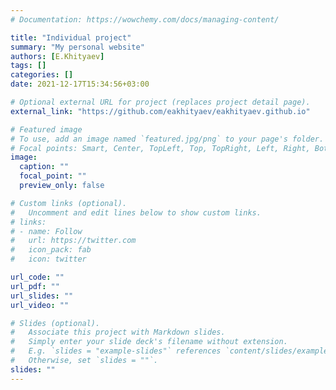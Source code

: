 ```yaml
---
# Documentation: https://wowchemy.com/docs/managing-content/

title: "Individual project"
summary: "My personal website"
authors: [E.Khityaev]
tags: []
categories: []
date: 2021-12-17T15:34:56+03:00

# Optional external URL for project (replaces project detail page).
external_link: "https://github.com/eakhityaev/eakhityaev.github.io"

# Featured image
# To use, add an image named `featured.jpg/png` to your page's folder.
# Focal points: Smart, Center, TopLeft, Top, TopRight, Left, Right, BottomLeft, Bottom, BottomRight.
image:
  caption: ""
  focal_point: ""
  preview_only: false

# Custom links (optional).
#   Uncomment and edit lines below to show custom links.
# links:
# - name: Follow
#   url: https://twitter.com
#   icon_pack: fab
#   icon: twitter

url_code: ""
url_pdf: ""
url_slides: ""
url_video: ""

# Slides (optional).
#   Associate this project with Markdown slides.
#   Simply enter your slide deck's filename without extension.
#   E.g. `slides = "example-slides"` references `content/slides/example-slides.md`.
#   Otherwise, set `slides = ""`.
slides: ""
---
```

